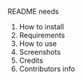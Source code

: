 README needs

1. How to install
2. Requirements
3. How to use
4. Screenshots
5. Credits
6. Contributors info
